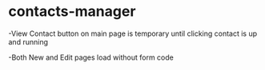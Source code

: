 # contacts-manager
-View Contact button on main page is temporary until clicking contact is up and running

-Both New and Edit pages load without form code
